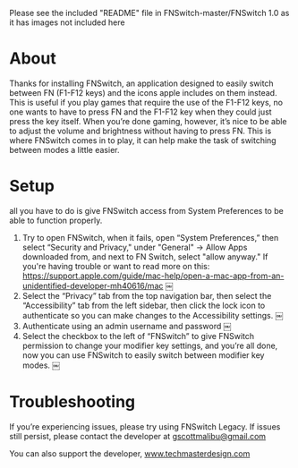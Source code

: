 Please see the included "README" file in FNSwitch-master/FNSwitch 1.0 as it has images not included here 

# About

Thanks for installing FNSwitch, an application designed to easily switch between FN (F1-F12 keys) and the icons apple includes on them instead. This is useful if you play games that require the use of the F1-F12 keys, no one wants to have to press FN and the F1-F12 key when they could just press the key itself. When you’re done gaming, however, it’s nice to be able to adjust the volume and brightness without having to press FN. This is where FNSwitch comes in to play, it can help make the task of switching between modes a little easier. 

# Setup  

all you have to do is give FNSwitch access from System Preferences to be able to function properly. 

1) Try to open FNSwitch, when it fails, open “System Preferences,” then select “Security and Privacy," under "General" -> Allow Apps downloaded from, and next to FN Switch, select "allow anyway." If you're having trouble or want to read more on this: 
https://support.apple.com/guide/mac-help/open-a-mac-app-from-an-unidentified-developer-mh40616/mac
￼
2) Select the “Privacy” tab from the top navigation bar, then select the “Accessibility” tab from the left sidebar, then click the lock icon to authenticate so you can make changes to the Accessibility settings.
￼
3) Authenticate using an admin username and password
￼
4) Select the checkbox to the left of “FNSwitch” to give FNSwitch permission to change your modifier key settings, and you’re all done, now you can use FNSwitch to easily switch between modifier key modes. 
￼

# Troubleshooting

If you’re experiencing issues, please try using FNSwitch Legacy. If issues still persist, please contact the developer at gscottmalibu@gmail.com

You can also support the developer, www.techmasterdesign.com
